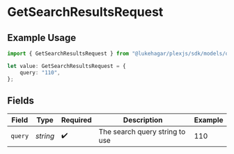 # GetSearchResultsRequest

## Example Usage

```typescript
import { GetSearchResultsRequest } from "@lukehagar/plexjs/sdk/models/operations";

let value: GetSearchResultsRequest = {
    query: "110",
};
```

## Fields

| Field                          | Type                           | Required                       | Description                    | Example                        |
| ------------------------------ | ------------------------------ | ------------------------------ | ------------------------------ | ------------------------------ |
| `query`                        | *string*                       | :heavy_check_mark:             | The search query string to use | 110                            |
